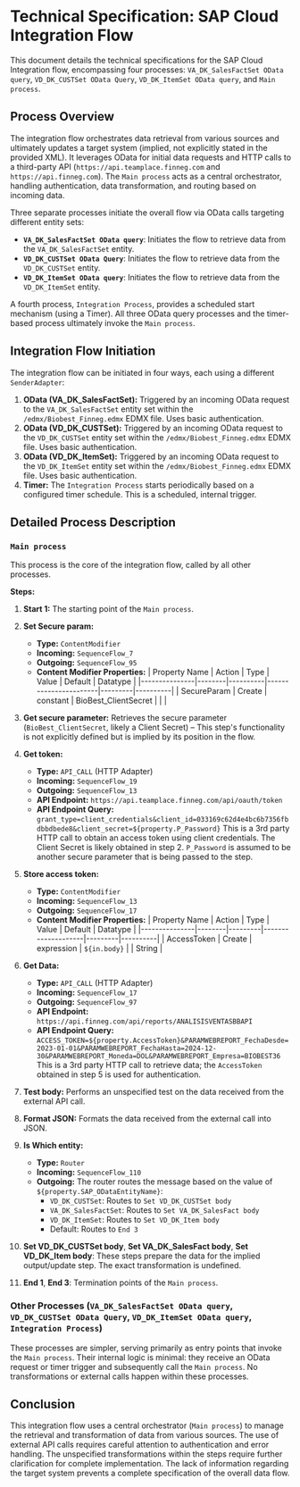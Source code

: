 # Technical Specification: SAP Cloud Integration Flow

This document details the technical specifications for the SAP Cloud Integration flow, encompassing four processes: `VA_DK_SalesFactSet OData query`, `VD_DK_CUSTSet OData Query`, `VD_DK_ItemSet OData query`, and `Main process`.

## Process Overview

The integration flow orchestrates data retrieval from various sources and ultimately updates a target system (implied, not explicitly stated in the provided XML).  It leverages OData for initial data requests and HTTP calls to a third-party API (`https://api.teamplace.finneg.com` and `https://api.finneg.com`).  The `Main process` acts as a central orchestrator, handling authentication, data transformation, and routing based on incoming data.

Three separate processes initiate the overall flow via OData calls targeting different entity sets:

* **`VA_DK_SalesFactSet OData query`**: Initiates the flow to retrieve data from the `VA_DK_SalesFactSet` entity.
* **`VD_DK_CUSTSet OData Query`**: Initiates the flow to retrieve data from the `VD_DK_CUSTSet` entity.
* **`VD_DK_ItemSet OData query`**: Initiates the flow to retrieve data from the `VD_DK_ItemSet` entity.

A fourth process, `Integration Process`, provides a scheduled start mechanism (using a Timer).  All three OData query processes and the timer-based process ultimately invoke the `Main process`.


## Integration Flow Initiation

The integration flow can be initiated in four ways, each using a different `SenderAdapter`:

1. **OData (VA_DK_SalesFactSet):**  Triggered by an incoming OData request to the `VA_DK_SalesFactSet` entity set within the `/edmx/Biobest_Finneg.edmx` EDMX file. Uses basic authentication.
2. **OData (VD_DK_CUSTSet):** Triggered by an incoming OData request to the `VD_DK_CUSTSet` entity set within the `/edmx/Biobest_Finneg.edmx` EDMX file. Uses basic authentication.
3. **OData (VD_DK_ItemSet):** Triggered by an incoming OData request to the `VD_DK_ItemSet` entity set within the `/edmx/Biobest_Finneg.edmx` EDMX file. Uses basic authentication.
4. **Timer:** The `Integration Process` starts periodically based on a configured timer schedule. This is a scheduled, internal trigger.


## Detailed Process Description

### `Main process`

This process is the core of the integration flow, called by all other processes.

**Steps:**

1. **Start 1:**  The starting point of the `Main process`.

2. **Set Secure param:**
    * **Type:** `ContentModifier`
    * **Incoming:** `SequenceFlow_7`
    * **Outgoing:** `SequenceFlow_95`
    * **Content Modifier Properties:**
        | Property Name | Action | Type     | Value                 | Default | Datatype |
        |---------------|--------|----------|-----------------------|---------|----------|
        | SecureParam   | Create  | constant | BioBest_ClientSecret |         |          |

3. **Get secure parameter:** Retrieves the secure parameter (`BioBest_ClientSecret`, likely a Client Secret) – This step's functionality is not explicitly defined but is implied by its position in the flow.

4. **Get token:**
    * **Type:** `API_CALL` (HTTP Adapter)
    * **Incoming:** `SequenceFlow_19`
    * **Outgoing:** `SequenceFlow_13`
    * **API Endpoint:** `https://api.teamplace.finneg.com/api/oauth/token`
    * **API Endpoint Query:** `grant_type=client_credentials&client_id=033169c62d4e4bc6b7356fbdbbdbede8&client_secret=${property.P_Password}`  This is a 3rd party HTTP call to obtain an access token using client credentials. The Client Secret is likely obtained in step 2.  `P_Password`  is assumed to be another secure parameter that is being passed to the step.

5. **Store access token:**
    * **Type:** `ContentModifier`
    * **Incoming:** `SequenceFlow_13`
    * **Outgoing:** `SequenceFlow_17`
    * **Content Modifier Properties:**
        | Property Name | Action | Type    | Value             | Default | Datatype |
        |---------------|--------|---------|--------------------|---------|----------|
        | AccessToken   | Create  | expression | `${in.body}`      |         | String   |

6. **Get Data:**
    * **Type:** `API_CALL` (HTTP Adapter)
    * **Incoming:** `SequenceFlow_17`
    * **Outgoing:** `SequenceFlow_97`
    * **API Endpoint:** `https://api.finneg.com/api/reports/ANALISISVENTASBBAPI`
    * **API Endpoint Query:** `ACCESS_TOKEN=${property.AccessToken}&PARAMWEBREPORT_FechaDesde=2023-01-01&PARAMWEBREPORT_FechaHasta=2024-12-30&PARAMWEBREPORT_Moneda=DOL&PARAMWEBREPORT_Empresa=BIOBEST36` This is a 3rd party HTTP call to retrieve data; the `AccessToken` obtained in step 5 is used for authentication.

7. **Test body:** Performs an unspecified test on the data received from the external API call.

8. **Format JSON:**  Formats the data received from the external call into JSON.

9. **Is Which entity:**
    * **Type:** `Router`
    * **Incoming:** `SequenceFlow_110`
    * **Outgoing:**  The router routes the message based on the value of `${property.SAP_ODataEntityName}`:
        * `VD_DK_CUSTSet`: Routes to `Set VD_DK_CUSTSet body`
        * `VA_DK_SalesFactSet`: Routes to `Set VA_DK_SalesFact body`
        * `VD_DK_ItemSet`: Routes to `Set VD_DK_Item body`
        * Default: Routes to `End 3`

10. **Set VD_DK_CUSTSet body**, **Set VA_DK_SalesFact body**, **Set VD_DK_Item body**: These steps prepare the data for the implied output/update step.  The exact transformation is undefined.

11. **End 1**, **End 3**: Termination points of the `Main process`.


### Other Processes (`VA_DK_SalesFactSet OData query`, `VD_DK_CUSTSet OData Query`, `VD_DK_ItemSet OData query`, `Integration Process`)

These processes are simpler, serving primarily as entry points that invoke the `Main process`.  Their internal logic is minimal: they receive an OData request or timer trigger and subsequently call the `Main process`.  No transformations or external calls happen within these processes.


## Conclusion

This integration flow uses a central orchestrator (`Main process`) to manage the retrieval and transformation of data from various sources. The use of external API calls requires careful attention to authentication and error handling. The unspecified transformations within the steps require further clarification for complete implementation.  The lack of information regarding the target system prevents a complete specification of the overall data flow.
